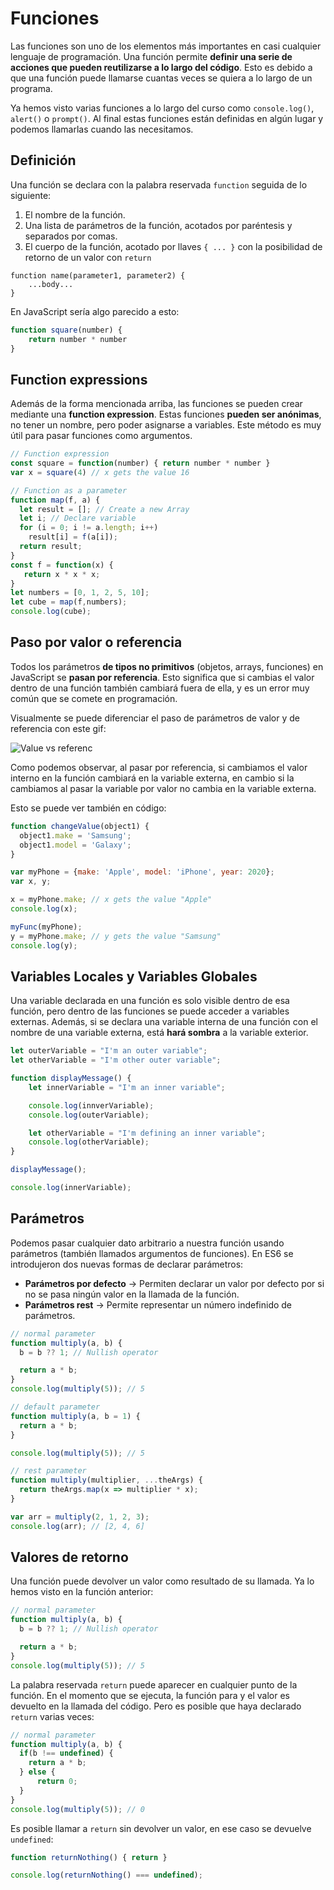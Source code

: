 # Funciones

Las funciones son uno de los elementos más importantes en casi cualquier lenguaje de programación. Una función permite **definir una serie de acciones que pueden reutilizarse a lo largo del código**. Esto es debido a que una función puede llamarse cuantas veces se quiera a lo largo de un programa.

Ya hemos visto varias funciones a lo largo del curso como `console.log()`, `alert()` o `prompt()`. Al final estas funciones están definidas en algún lugar y podemos llamarlas cuando las necesitamos.

## Definición

Una función se declara con la palabra reservada `function` seguida de lo siguiente:

1. El nombre de la función.
2. Una lista de parámetros de la función, acotados por paréntesis y separados por comas.
3. El cuerpo de la función, acotado por llaves `{ ... }` con la posibilidad de retorno de un valor con `return`

```pseudocode
function name(parameter1, parameter2) {
    ...body...
}
```

En JavaScript sería algo parecido a esto:

```javascript
function square(number) {
    return number * number
}
```

## Function expressions

Además de la forma mencionada arriba, las funciones se pueden crear mediante una **function expression**. Estas funciones **pueden ser anónimas**, no tener un nombre, pero poder asignarse a variables. Este método es muy útil para pasar funciones como argumentos.

```javascript
// Function expression
const square = function(number) { return number * number }
var x = square(4) // x gets the value 16

// Function as a parameter
function map(f, a) {
  let result = []; // Create a new Array
  let i; // Declare variable
  for (i = 0; i != a.length; i++)
    result[i] = f(a[i]);
  return result;
}
const f = function(x) {
   return x * x * x;
}
let numbers = [0, 1, 2, 5, 10];
let cube = map(f,numbers);
console.log(cube);
```

## Paso por valor o referencia

Todos los parámetros **de tipos no primitivos** (objetos, arrays, funciones) en JavaScript se **pasan por referencia**. Esto significa que si cambias el valor dentro de una función también cambiará fuera de ella, y es un error muy común que se comete en programación.

Visualmente se puede diferenciar el paso de parámetros de valor y de referencia con este gif:

![Value vs referenc](https://www.mathwarehouse.com/programming/images/pass-by-reference-vs-pass-by-value-animation.gif)

Como podemos observar, al pasar por referencia, si cambiamos el valor interno en la función cambiará en la variable externa, en cambio si la cambiamos al pasar la variable por valor no cambia en la variable externa.

Esto se puede ver también en código:

```javascript
function changeValue(object1) {
  object1.make = 'Samsung';
  object1.model = 'Galaxy';
}

var myPhone = {make: 'Apple', model: 'iPhone', year: 2020};
var x, y;

x = myPhone.make; // x gets the value "Apple"
console.log(x);

myFunc(myPhone);
y = myPhone.make; // y gets the value "Samsung"
console.log(y);
```

## Variables Locales y Variables Globales

Una variable declarada en una función es solo visible dentro de esa función, pero dentro de las funciones se puede acceder a variables externas. Además, si se declara una variable interna de una función con el nombre de una variable externa, está **hará sombra** a la variable exterior.

```javascript
let outerVariable = "I'm an outer variable";
let otherVariable = "I'm other outer variable";

function displayMessage() {
    let innerVariable = "I'm an inner variable";

    console.log(innverVariable);
    console.log(outerVariable);

    let otherVariable = "I'm defining an inner variable";
    console.log(otherVariable);
}

displayMessage();

console.log(innerVariable);
```

## Parámetros

Podemos pasar cualquier dato arbitrario a nuestra función usando parámetros (también llamados argumentos de funciones). En ES6 se introdujeron dos nuevas formas de declarar parámetros:

* **Parámetros por defecto** -> Permiten declarar un valor por defecto por si no se pasa ningún valor en la llamada de la función.
* **Parámetros rest** -> Permite representar un número indefinido de parámetros.

```javascript
// normal parameter
function multiply(a, b) {
  b = b ?? 1; // Nullish operator

  return a * b;
}
console.log(multiply(5)); // 5

// default parameter
function multiply(a, b = 1) {
  return a * b;
}

console.log(multiply(5)); // 5

// rest parameter
function multiply(multiplier, ...theArgs) {
  return theArgs.map(x => multiplier * x);
}

var arr = multiply(2, 1, 2, 3);
console.log(arr); // [2, 4, 6]
```

## Valores de retorno

Una función puede devolver un valor como resultado de su llamada. Ya lo hemos visto en la función anterior:

```javascript
// normal parameter
function multiply(a, b) {
  b = b ?? 1; // Nullish operator

  return a * b;
}
console.log(multiply(5)); // 5
```

La palabra reservada `return` puede aparecer en cualquier punto de la función. En el momento que se ejecuta, la función para y el valor es devuelto en la llamada del código.
Pero es posible que haya declarado `return` varias veces:

```javascript
// normal parameter
function multiply(a, b) {
  if(b !== undefined) {
    return a * b;
  } else {
      return 0;
  }
}
console.log(multiply(5)); // 0
```

Es posible llamar a `return` sin devolver un valor, en ese caso se devuelve `undefined`:

```javascript
function returnNothing() { return }

console.log(returnNothing() === undefined);
```